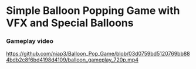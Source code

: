 # Simple Balloon Popping Game with VFX and Special Balloons

### Gameplay video
https://github.com/niap3/Balloon_Pop_Game/blob/03d0759bd5120769bb884bdb2c8f6bd4198d4109/balloon_gameplay_720p.mp4
